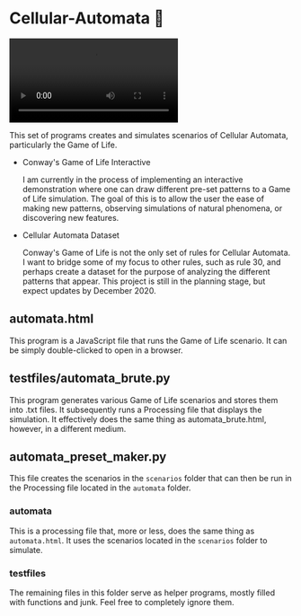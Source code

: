 # Cellular-Automata 🔬


![](https://user-images.githubusercontent.com/35543500/111094823-74c67200-8512-11eb-912b-8e90c0995334.mp4)


This set of programs creates and simulates scenarios of Cellular Automata, particularly the Game of Life. 

* Conway's Game of Life Interactive

    I am currently in the process of implementing an interactive demonstration where one can draw different pre-set patterns to a Game of Life simulation. The goal of this is to allow the user the ease of making new patterns, observing simulations of natural phenomena, or discovering new features.

* Cellular Automata Dataset

    Conway's Game of Life is not the only set of rules for Cellular Automata. I want to bridge some of my focus to other rules, such as rule 30, and perhaps create a dataset for the purpose of analyzing the different patterns that appear. This project is still in the planning stage, but expect updates by December 2020. 

## automata.html

This program is a JavaScript file that runs the Game of Life scenario. It can be simply double-clicked to open in a browser.

## testfiles/automata_brute.py

This program generates various Game of Life scenarios and stores them into .txt files. It subsequently runs a Processing file that displays the simulation. It effectively does the same thing as automata_brute.html, however, in a different medium.

## automata_preset_maker.py

This file creates the scenarios in the ``scenarios`` folder that can then be run in the Processing file located in the ``automata`` folder.

### automata

This is a processing file that, more or less, does the same thing as ``automata.html``. It uses the scenarios located in the ``scenarios`` folder to simulate.

### testfiles
The remaining files in this folder serve as helper programs, mostly filled with functions and junk. Feel free to completely ignore them.
